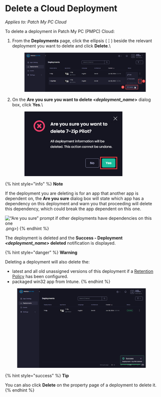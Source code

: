 # Delete a Cloud Deployment

_Applies to: Patch My PC Cloud_

To delete a deployment in Patch My PC (PMPC) Cloud:

1.  From the **Deployments** page, click the ellipsis (**⋮**) beside the relevant deployment you want to delete and click **Delete**.\


    <figure><img src="/_images/gitbook/image%20%281684%29.png" alt="Clicking the ellipsis beside a deployment and selecting “Delete”" width="563"><figcaption></figcaption></figure>


2.  On the **Are you sure you want to delete <**_**deployment\_name**_**>** dialog box, click **Yes**.\


    <figure><img src="/_images/gitbook/image%20%28869%29.png" alt="Click “Yes” on the “Are you sure you want to delete <deployment_name>” dialog box" width="323"><figcaption></figcaption></figure>



{% hint style="info" %}
**Note**

If the deployment you are deleting is for an app that another app is dependent on, the **Are you sure** dialog box will state which app has a dependency on this deployment and warn you that proceeding will delete this dependency, which could break the app dependent on this one.

![“Are you sure” prompt if other deployments have dependencies on this one](/_images/gitbook/image%20%282276).png>)
{% endhint %}

The deployment is deleted and the **Success - Deployment&#x20;**_**\<deployment\_name>**_**&#x20;deleted** notification is displayed.

{% hint style="danger" %}
**Warning**

Deleting a deployment will also delete the:

* latest and all old unassigned versions of this deployment if a [Retention Policy](../deploying-an-app-using-cloud/cloud-configurations-deployment-tab/retention-policy-deployments.md) has been configured.
* packaged win32 app from Intune.
{% endhint %}

<figure><img src="/_images/gitbook/image%20%281685%29.png" alt="&#x22;Success - Deployment <deployment_name> deleted&#x22; notification " width="563"><figcaption></figcaption></figure>

{% hint style="success" %}
**Tip**

You can also click **Delete** on the property page of a deployment to delete it.
{% endhint %}
